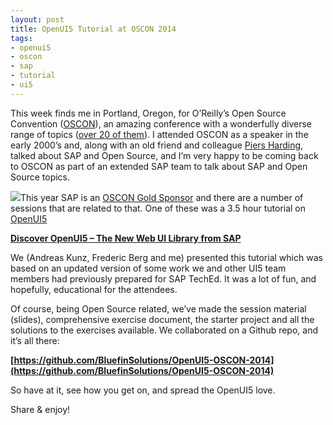 ```yaml
---
layout: post
title: OpenUI5 Tutorial at OSCON 2014
tags:
- openui5
- oscon
- sap
- tutorial
- ui5
---
```



This week finds me in Portland, Oregon, for O’Reilly’s Open Source Convention ([OSCON](http://www.oscon.com/oscon2014)), an amazing conference with a wonderfully diverse range of topics ([over 20 of them](http://www.oscon.com/oscon2014/public/schedule/grid/public)). I attended OSCON as a speaker in the early 2000’s and, along with an old friend and colleague [Piers Harding](http://www.piersharding.com/blog/), talked about SAP and Open Source, and I’m very happy to be coming back to OSCON as part of an extended SAP team to talk about SAP and Open Source topics.

![](https://pbs.twimg.com/media/BtFH0SnCUAAZ1Ev.jpg)This year SAP is an [OSCON Gold Sponsor](http://www.oscon.com/oscon2014/public/content/sponsors) and there are a number of sessions that are related to that. One of these was a 3.5 hour tutorial on [OpenUI5](http://openui5.org)

**[Discover OpenUI5 – The New Web UI Library from SAP](http://www.oscon.com/oscon2014/public/schedule/detail/35988)**

We (Andreas Kunz, Frederic Berg and me) presented this tutorial which was based on an updated version of some work we and other UI5 team members had previously prepared for SAP TechEd. It was a lot of fun, and hopefully, educational for the attendees.

Of course, being Open Source related, we’ve made the session material (slides), comprehensive exercise document, the starter project and all the solutions to the exercises available. We collaborated on a Github repo, and it’s all there:

**[https://github.com/BluefinSolutions/OpenUI5-OSCON-2014](https://github.com/BluefinSolutions/OpenUI5-OSCON-2014)**

So have at it, see how you get on, and spread the OpenUI5 love.

Share & enjoy!


